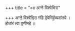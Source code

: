 +++
title = "०४ अग्ने विश्वेभिरा"

+++
अग्ने॒ विश्वे॑भि॒रा ग॑हि दे॒वेभि॑र्ह॒व्यदा॑तये ।  
होता॑रं त्वा वृणीमहे ॥
